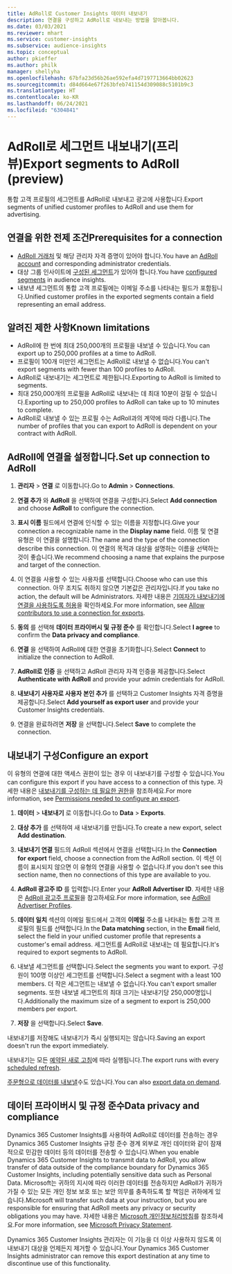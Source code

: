 ```yaml
---
title: AdRoll로 Customer Insights 데이터 내보내기
description: 연결을 구성하고 AdRoll로 내보내는 방법을 알아봅니다.
ms.date: 03/03/2021
ms.reviewer: mhart
ms.service: customer-insights
ms.subservice: audience-insights
ms.topic: conceptual
author: pkieffer
ms.author: philk
manager: shellyha
ms.openlocfilehash: 67bfa23d56b26ae592efa4d7197713664bb02623
ms.sourcegitcommit: d84d664e67f263bfeb741154d309088c5101b9c3
ms.translationtype: HT
ms.contentlocale: ko-KR
ms.lasthandoff: 06/24/2021
ms.locfileid: "6304841"
---
```

# <a name="export-segments-to-adroll-preview"></a><span data-ttu-id="22c7d-103">AdRoll로 세그먼트 내보내기(프리뷰)</span><span class="sxs-lookup"><span data-stu-id="22c7d-103">Export segments to AdRoll (preview)</span></span>

<span data-ttu-id="22c7d-104">통합 고객 프로필의 세그먼트를 AdRoll로 내보내고 광고에 사용합니다.</span><span class="sxs-lookup"><span data-stu-id="22c7d-104">Export segments of unified customer profiles to AdRoll and use them for advertising.</span></span> 

## <a name="prerequisites-for-a-connection"></a><span data-ttu-id="22c7d-105">연결을 위한 전제 조건</span><span class="sxs-lookup"><span data-stu-id="22c7d-105">Prerequisites for a connection</span></span>

-   <span data-ttu-id="22c7d-106">[AdRoll 거래처](https://www.adroll.com/) 및 해당 관리자 자격 증명이 있어야 합니다.</span><span class="sxs-lookup"><span data-stu-id="22c7d-106">You have an [AdRoll account](https://www.adroll.com/) and corresponding administrator credentials.</span></span>
-   <span data-ttu-id="22c7d-107">대상 그룹 인사이트에 [구성된 세그먼트](segments.md)가 있어야 합니다.</span><span class="sxs-lookup"><span data-stu-id="22c7d-107">You have [configured segments](segments.md) in audience insights.</span></span>
-   <span data-ttu-id="22c7d-108">내보낸 세그먼트의 통합 고객 프로필에는 이메일 주소를 나타내는 필드가 포함됩니다.</span><span class="sxs-lookup"><span data-stu-id="22c7d-108">Unified customer profiles in the exported segments contain a field representing an email address.</span></span>

## <a name="known-limitations"></a><span data-ttu-id="22c7d-109">알려진 제한 사항</span><span class="sxs-lookup"><span data-stu-id="22c7d-109">Known limitations</span></span>

- <span data-ttu-id="22c7d-110">AdRoll에 한 번에 최대 250,000개의 프로필을 내보낼 수 있습니다.</span><span class="sxs-lookup"><span data-stu-id="22c7d-110">You can export up to 250,000 profiles at a time to AdRoll.</span></span>
- <span data-ttu-id="22c7d-111">프로필이 100개 미만인 세그먼트는 AdRoll로 내보낼 수 없습니다.</span><span class="sxs-lookup"><span data-stu-id="22c7d-111">You can't export segments with fewer than 100 profiles to AdRoll.</span></span> 
- <span data-ttu-id="22c7d-112">AdRoll로 내보내기는 세그먼트로 제한됩니다.</span><span class="sxs-lookup"><span data-stu-id="22c7d-112">Exporting to AdRoll is limited to segments.</span></span>
- <span data-ttu-id="22c7d-113">최대 250,000개의 프로필을 AdRoll로 내보내는 데 최대 10분이 걸릴 수 있습니다.</span><span class="sxs-lookup"><span data-stu-id="22c7d-113">Exporting up to 250,000 profiles to AdRoll can take up to 10 minutes to complete.</span></span> 
- <span data-ttu-id="22c7d-114">AdRoll로 내보낼 수 있는 프로필 수는 AdRoll과의 계약에 따라 다릅니다.</span><span class="sxs-lookup"><span data-stu-id="22c7d-114">The number of profiles that you can export to AdRoll is dependent on your contract with AdRoll.</span></span>

## <a name="set-up-connection-to-adroll"></a><span data-ttu-id="22c7d-115">AdRoll에 연결을 설정합니다.</span><span class="sxs-lookup"><span data-stu-id="22c7d-115">Set up connection to AdRoll</span></span>

1. <span data-ttu-id="22c7d-116">**관리자** > **연결** 로 이동합니다.</span><span class="sxs-lookup"><span data-stu-id="22c7d-116">Go to **Admin** > **Connections**.</span></span>

1. <span data-ttu-id="22c7d-117">**연결 추가** 와 **AdRoll** 을 선택하여 연결을 구성합니다.</span><span class="sxs-lookup"><span data-stu-id="22c7d-117">Select **Add connection** and choose **AdRoll** to configure the connection.</span></span>

1. <span data-ttu-id="22c7d-118">**표시 이름** 필드에서 연결에 인식할 수 있는 이름을 지정합니다.</span><span class="sxs-lookup"><span data-stu-id="22c7d-118">Give your connection a recognizable name in the **Display name** field.</span></span> <span data-ttu-id="22c7d-119">이름 및 연결 유형은 이 연결을 설명합니다.</span><span class="sxs-lookup"><span data-stu-id="22c7d-119">The name and the type of the connection describe this connection.</span></span> <span data-ttu-id="22c7d-120">이 연결의 목적과 대상을 설명하는 이름을 선택하는 것이 좋습니다.</span><span class="sxs-lookup"><span data-stu-id="22c7d-120">We recommend choosing a name that explains the purpose and target of the connection.</span></span>

1. <span data-ttu-id="22c7d-121">이 연결을 사용할 수 있는 사용자를 선택합니다.</span><span class="sxs-lookup"><span data-stu-id="22c7d-121">Choose who can use this connection.</span></span> <span data-ttu-id="22c7d-122">아무 조치도 취하지 않으면 기본값은 관리자입니다.</span><span class="sxs-lookup"><span data-stu-id="22c7d-122">If you take no action, the default will be Administrators.</span></span> <span data-ttu-id="22c7d-123">자세한 내용은 [기여자가 내보내기에 연결을 사용하도록 허용](connections.md#allow-contributors-to-use-a-connection-for-exports)을 확인하세요.</span><span class="sxs-lookup"><span data-stu-id="22c7d-123">For more information, see [Allow contributors to use a connection for exports](connections.md#allow-contributors-to-use-a-connection-for-exports).</span></span>

1. <span data-ttu-id="22c7d-124">**동의** 를 선택해 **데이터 프라이버시 및 규정 준수** 를 확인합니다.</span><span class="sxs-lookup"><span data-stu-id="22c7d-124">Select **I agree** to confirm the **Data privacy and compliance**.</span></span>

1. <span data-ttu-id="22c7d-125">**연결** 을 선택하여 AdRoll에 대한 연결을 초기화합니다.</span><span class="sxs-lookup"><span data-stu-id="22c7d-125">Select **Connect** to initialize the connection to AdRoll.</span></span>

1. <span data-ttu-id="22c7d-126">**AdRoll로 인증** 을 선택하고 AdRoll 관리자 자격 인증을 제공합니다.</span><span class="sxs-lookup"><span data-stu-id="22c7d-126">Select **Authenticate with AdRoll** and provide your admin credentials for AdRoll.</span></span> 

1. <span data-ttu-id="22c7d-127">**내보내기 사용자로 사용자 본인 추가** 를 선택하고 Customer Insights 자격 증명을 제공합니다.</span><span class="sxs-lookup"><span data-stu-id="22c7d-127">Select **Add yourself as export user** and provide your Customer Insights credentials.</span></span>

1. <span data-ttu-id="22c7d-128">연결을 완료하려면 **저장** 을 선택합니다.</span><span class="sxs-lookup"><span data-stu-id="22c7d-128">Select **Save** to complete the connection.</span></span>

## <a name="configure-an-export"></a><span data-ttu-id="22c7d-129">내보내기 구성</span><span class="sxs-lookup"><span data-stu-id="22c7d-129">Configure an export</span></span>

<span data-ttu-id="22c7d-130">이 유형의 연결에 대한 액세스 권한이 있는 경우 이 내보내기를 구성할 수 있습니다.</span><span class="sxs-lookup"><span data-stu-id="22c7d-130">You can configure this export if you have access to a connection of this type.</span></span> <span data-ttu-id="22c7d-131">자세한 내용은 [내보내기를 구성하는 데 필요한 권한](export-destinations.md#set-up-a-new-export)을 참조하세요.</span><span class="sxs-lookup"><span data-stu-id="22c7d-131">For more information, see [Permissions needed to configure an export](export-destinations.md#set-up-a-new-export).</span></span>

1. <span data-ttu-id="22c7d-132">**데이터** > **내보내기** 로 이동합니다.</span><span class="sxs-lookup"><span data-stu-id="22c7d-132">Go to **Data** > **Exports**.</span></span>

1. <span data-ttu-id="22c7d-133">**대상 추가** 를 선택하여 새 내보내기를 만듭니다.</span><span class="sxs-lookup"><span data-stu-id="22c7d-133">To create a new export, select **Add destination**.</span></span>

1. <span data-ttu-id="22c7d-134">**내보내기 연결** 필드의 AdRoll 섹션에서 연결을 선택합니다.</span><span class="sxs-lookup"><span data-stu-id="22c7d-134">In the **Connection for export** field, choose a connection from the AdRoll section.</span></span> <span data-ttu-id="22c7d-135">이 섹션 이름이 표시되지 않으면 이 유형의 연결을 사용할 수 없습니다.</span><span class="sxs-lookup"><span data-stu-id="22c7d-135">If you don't see this section name, then no connections of this type are available to you.</span></span>

1. <span data-ttu-id="22c7d-136">**AdRoll 광고주 ID** 를 입력합니다.</span><span class="sxs-lookup"><span data-stu-id="22c7d-136">Enter your **AdRoll Advertiser ID**.</span></span> <span data-ttu-id="22c7d-137">자세한 내용은 [AdRoll 광고주 프로필](https://help.adroll.com/hc/articles/212011838-Advertiser-Profiles)을 참고하세요.</span><span class="sxs-lookup"><span data-stu-id="22c7d-137">For more information, see [AdRoll Advertiser Profiles](https://help.adroll.com/hc/articles/212011838-Advertiser-Profiles).</span></span>

3. <span data-ttu-id="22c7d-138">**데이터 일치** 섹션의 이메일 필드에서 고객의 **이메일** 주소를 나타내는 통합 고객 프로필의 필드를 선택합니다.</span><span class="sxs-lookup"><span data-stu-id="22c7d-138">In the **Data matching** section, in the **Email** field, select the field in your unified customer profile that represents a customer's email address.</span></span> <span data-ttu-id="22c7d-139">세그먼트를 AdRoll로 내보내는 데 필요합니다.</span><span class="sxs-lookup"><span data-stu-id="22c7d-139">It's required to export segments to AdRoll.</span></span>

1. <span data-ttu-id="22c7d-140">내보낼 세그먼트를 선택합니다.</span><span class="sxs-lookup"><span data-stu-id="22c7d-140">Select the segments you want to export.</span></span> <span data-ttu-id="22c7d-141">구성원이 100명 이상인 세그먼트를 선택합니다.</span><span class="sxs-lookup"><span data-stu-id="22c7d-141">Select a segment with a least 100 members.</span></span> <span data-ttu-id="22c7d-142">더 작은 세그먼트는 내보낼 수 없습니다.</span><span class="sxs-lookup"><span data-stu-id="22c7d-142">You can't export smaller segments.</span></span> <span data-ttu-id="22c7d-143">또한 내보낼 세그먼트의 최대 크기는 내보내기당 250,000명입니다.</span><span class="sxs-lookup"><span data-stu-id="22c7d-143">Additionally the maximum size of a segment to export is 250,000 members per export.</span></span> 

1. <span data-ttu-id="22c7d-144">**저장** 을 선택합니다.</span><span class="sxs-lookup"><span data-stu-id="22c7d-144">Select **Save**.</span></span>

<span data-ttu-id="22c7d-145">내보내기를 저장해도 내보내기가 즉시 실행되지는 않습니다.</span><span class="sxs-lookup"><span data-stu-id="22c7d-145">Saving an export doesn't run the export immediately.</span></span>

<span data-ttu-id="22c7d-146">내보내기는 모든 [예약된 새로 고침](system.md#schedule-tab)에 따라 실행됩니다.</span><span class="sxs-lookup"><span data-stu-id="22c7d-146">The export runs with every [scheduled refresh](system.md#schedule-tab).</span></span> 

<span data-ttu-id="22c7d-147">[주문형으로 데이터를 내보낼](export-destinations.md#run-exports-on-demand)수도 있습니다.</span><span class="sxs-lookup"><span data-stu-id="22c7d-147">You can also [export data on demand](export-destinations.md#run-exports-on-demand).</span></span> 


## <a name="data-privacy-and-compliance"></a><span data-ttu-id="22c7d-148">데이터 프라이버시 및 규정 준수</span><span class="sxs-lookup"><span data-stu-id="22c7d-148">Data privacy and compliance</span></span>

<span data-ttu-id="22c7d-149">Dynamics 365 Customer Insights를 사용하여 AdRoll로 데이터를 전송하는 경우 Dynamics 365 Customer Insights 규정 준수 경계 외부로 개인 데이터와 같이 잠재적으로 민감한 데이터 등의 데이터를 전송할 수 있습니다.</span><span class="sxs-lookup"><span data-stu-id="22c7d-149">When you enable Dynamics 365 Customer Insights to transmit data to AdRoll, you allow transfer of data outside of the compliance boundary for Dynamics 365 Customer Insights, including potentially sensitive data such as Personal Data.</span></span> <span data-ttu-id="22c7d-150">Microsoft는 귀하의 지시에 따라 이러한 데이터를 전송하지만 AdRoll가 귀하가 가질 수 있는 모든 개인 정보 보호 또는 보안 의무를 충족하도록 할 책임은 귀하에게 있습니다.</span><span class="sxs-lookup"><span data-stu-id="22c7d-150">Microsoft will transfer such data at your instruction, but you are responsible for ensuring that AdRoll meets any privacy or security obligations you may have.</span></span> <span data-ttu-id="22c7d-151">자세한 내용은 [Microsoft 개인정보처리방침](https://go.microsoft.com/fwlink/?linkid=396732)를 참조하세요.</span><span class="sxs-lookup"><span data-stu-id="22c7d-151">For more information, see [Microsoft Privacy Statement](https://go.microsoft.com/fwlink/?linkid=396732).</span></span>

<span data-ttu-id="22c7d-152">Dynamics 365 Customer Insights 관리자는 이 기능을 더 이상 사용하지 않도록 이 내보내기 대상을 언제든지 제거할 수 있습니다.</span><span class="sxs-lookup"><span data-stu-id="22c7d-152">Your Dynamics 365 Customer Insights administrator can remove this export destination at any time to discontinue use of this functionality.</span></span>
